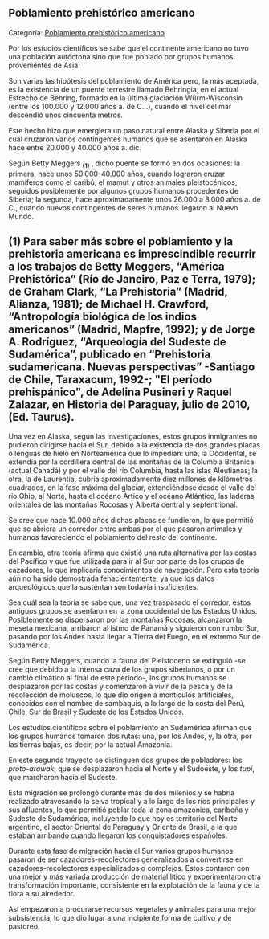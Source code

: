## Poblamiento prehistórico americano

Categoría: [Poblamiento prehistórico americano](http://descubrircorrientes.com.ar/2012/index.php/2942-historia-desde-el-origen-hasta-1814/el-aporte-de-la-arqueologia/poblamiento-prehistorico-americano)

Por los estudios científicos se sabe que el continente americano no tuvo una población autóctona sino que fue poblado por grupos humanos provenientes de Asia.

Son varias las hipótesis del poblamiento de América pero, la más aceptada, es la existencia de un puente terrestre llamado Behringia, en el actual Estrecho de Behring, formado en la última glaciación Würm-Wisconsin (entre los 100.000 y 12.000 años a. de C. .), cuando el nivel del mar descendió unos cincuenta metros.

Este hecho hizo que emergiera un paso natural entre Alaska y Siberia por el cual cruzaron varios contingentes humanos que se asentaron en Alaska hace entre 20.000 y 40.000 años a. dic.

Según Betty Meggers <sub><strong><span><span>(1)</span></span></strong></sub> , dicho puente se formó en dos ocasiones: la primera, hace unos 50.000-40.000 años, cuando lograron cruzar mamíferos como el caribú, el mamut y otros animales pleistocénicos, seguidos posiblemente por algunos grupos humanos procedentes de Siberia; la segunda, hace aproximadamente unos 26.000 a 8.000 años a. de C., cuando nuevos contingentes de seres humanos llegaron al Nuevo Mundo.

## **(1)** Para saber más sobre el poblamiento y la prehistoria americana es imprescindible recurrir a los trabajos de Betty Meggers, “América Prehistórica” (Río de Janeiro, Paz e Terra, 1979); de Graham Clark, “La Prehistoria” (Madrid, Alianza, 1981); de Michael H. Crawford, “Antropología biológica de los indios americanos” (Madrid, Mapfre, 1992); y de Jorge A. Rodríguez, “Arqueología del Sudeste de Sudamérica”, publicado en “Prehistoria sudamericana. Nuevas perspectivas” -Santiago de Chile, Taraxacum, 1992-; "El período prehispánico", de Adelina Pusineri y Raquel Zalazar, en Historia del Paraguay, julio de 2010, (Ed. Taurus).

Una vez en Alaska, según las investigaciones, estos grupos inmigrantes no pudieron dirigirse hacia el Sur, debido a la existencia de dos grandes placas o lenguas de hielo en Norteamérica que lo impedían: una, la Occidental, se extendía por la cordillera central de las montañas de la Columbia Británica (actual Canadá) y por el valle del río Columbia, hasta las islas Aleutianas; la otra, la de Laurentia, cubría aproximadamente diez millones de kilómetros cuadrados, en la fase máxima del glaciar, extendiéndose desde el valle del río Ohio, al Norte, hasta el océano Artico y el océano Atlántico, las laderas orientales de las montañas Rocosas y Alberta central y septentrional.

Se cree que hace 10.000 años dichas placas se fundieron, lo que permitió que se abriera un corredor entre ambas por el que pasaron animales y humanos favoreciendo el poblamiento del resto del continente.

En cambio, otra teoría afirma que existió una ruta alternativa por las costas del Pacífico y que fue utilizada para ir al Sur por parte de los grupos de cazadores, lo que implicaría conocimientos de navegación. Pero esta teoría aún no ha sido demostrada fehacientemente, ya que los datos arqueológicos que la sustentan son todavía insuficientes.

Sea cuál sea la teoría se sabe que, una vez traspasado el corredor, estos antiguos grupos se asentaron en la zona occidental de los Estados Unidos. Posiblemente se dispersaron por las montañas Rocosas, alcanzaron la meseta mexicana, arribaron al Istmo de Panamá y siguieron con rumbo Sur, pasando por los Andes hasta llegar a Tierra del Fuego, en el extremo Sur de Sudamérica.

Según Betty Meggers, cuando la fauna del Pleistoceno se extinguió -se cree que debido a la intensa caza de los grupos siberianos, o por un cambio climático al final de este período-, los grupos humanos se desplazaron por las costas y comenzaron a vivir de la pesca y de la recolección de moluscos, lo que dio origen a montículos artificiales, conocidos con el nombre de sambaquis, a lo largo de la costa del Perú, Chile, Sur de Brasil y Sudeste de los Estados Unidos.

Los estudios científicos sobre el poblamiento en Sudamérica afirman que los grupos humanos tomaron dos rutas: una, por los Andes, y, la otra, por las tierras bajas, es decir, por la actual Amazonia.

En este segundo trayecto se distinguen dos grupos de pobladores: los _proto-arawak_, que se desplazaron hacia el Norte y el Sudoeste, y los _tupí_, que marcharon hacia el Sudeste.

Esta migración se prolongó durante más de dos milenios y se habría realizado atravesando la selva tropical y a lo largo de los ríos principales y sus afluentes, lo que permitió poblar toda la zona amazónica, caribeña y Sudeste de Sudamérica, incluyendo lo que hoy es territorio del Norte argentino, el sector Oriental de Paraguay y Oriente de Brasil, a la que estaban arribando cuando llegaron los conquistadores españoles.

Durante esta fase de migración hacia el Sur varios grupos humanos pasaron de ser cazadores-recolectores generalizados a convertirse en cazadores-recolectores especializados o complejos. Estos contaron con una mejor y más variada producción de material lítico y experimentaron otra transformación importante, consistente en la explotación de la fauna y de la flora a su alrededor.

Así empezaron a procurarse recursos vegetales y animales para una mejor subsistencia, lo que dio lugar a una incipiente forma de cultivo y de pastoreo.